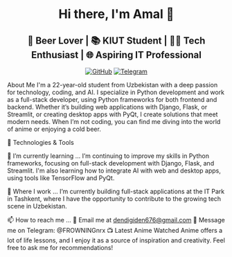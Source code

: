 <h1 align="center">Hi there, I'm Amal 👋</h1> <h2 align="center">🍺 Beer Lover | 📚 KIUT Student | 👨‍💻 Tech Enthusiast | 🌐 Aspiring IT Professional</h2> <p align="center"> <a href="https://github.com/username"><img src="https://img.shields.io/github/followers/username?label=Follow&style=social" alt="GitHub"></a> <a href="https://t.me/FROWNINGnrx"><img src="https://img.shields.io/badge/Telegram-%40FROWNINGnrx-blue" alt="Telegram"></a> </p>
About Me
I'm a 22-year-old student from Uzbekistan with a deep passion for technology, coding, and AI. I specialize in Python development and work as a full-stack developer, using Python frameworks for both frontend and backend. Whether it’s building web applications with Django, Flask, or Streamlit, or creating desktop apps with PyQt, I create solutions that meet modern needs. When I’m not coding, you can find me diving into the world of anime or enjoying a cold beer.

🔧 Technologies & Tools




🌱 I’m currently learning ...
I’m continuing to improve my skills in Python frameworks, focusing on full-stack development with Django, Flask, and Streamlit. I'm also learning how to integrate AI with web and desktop apps, using tools like TensorFlow and PyQt.

💼 Where I work ...
I’m currently building full-stack applications at the IT Park in Tashkent, where I have the opportunity to contribute to the growing tech scene in Uzbekistan.

📫 How to reach me ...
📧 Email me at dendigiden676@gmail.com
💬 Message me on Telegram: @FROWNINGnrx
📺 Latest Anime Watched
Anime offers a lot of life lessons, and I enjoy it as a source of inspiration and creativity. Feel free to ask me for recommendations!

